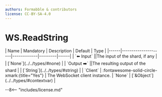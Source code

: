 ```yaml
---
authors: Formabble & contributors
license: CC-BY-SA-4.0
---
```



# WS.ReadString

<div class="sh-parameters" markdown="1">
| Name | Mandatory | Description | Default | Type |
|------|---------------------|-------------|---------|------|
| `⬅️ Input` ||The input of the shard, if any | | [`None`](../../types/#none) |
| `Output ➡️` ||The resulting output of the shard | | [`String`](../../types/#string) |
| `Client` | :fontawesome-solid-circle-xmark:{title="Yes"}  | The WebSocket client instance. | `None` | [`&Object`](../../types/#contextvar) |

</div>



--8<-- "includes/license.md"

